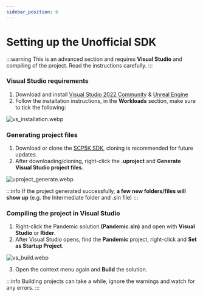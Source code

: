 ```yaml
---
sidebar_position: 6
---
```


# Setting up the Unofficial SDK

:::warning
This is an advanced section and requires **Visual Studio** and compiling of the project. Read the instructions carefully.
:::

### Visual Studio requirements

1. Download and install [Visual Studio 2022 Community](https://visualstudio.microsoft.com/thank-you-downloading-visual-studio/?sku=Community&channel=Release&version=VS2022&source=VSLandingPage&cid=2030&passive=false) & [Unreal Engine](https://www.unrealengine.com/en-US/download)
2. Follow the installation instructions, in the **Workloads** section, make sure to tick the following:

![vs_installation.webp](assets/vs_installation.webp)

### Generating project files

1. Download or clone the [SCP5K SDK](https://github.com/unselles/SCP5K_SDK), cloning is recommended for future updates.
2. After downloading/cloning, right-click the **.uproject** and **Generate Visual Studio project files**.

![uproject_generate.webp](assets/uproject_generate.webp)

:::info
If the project generated successfully, **a few new folders/files will show up** (e.g. the Intermediate folder and .sln file)
:::

### Compiling the project in Visual Studio

1. Right-click the Pandemic solution **(Pandemic.sln)** and open with **Visual Studio** or **Rider**.
2. After Visual Studio opens, find the **Pandemic** project, right-click and **Set as Startup Project**.

![vs_build.webp](assets/vs_build.webp)

3. Open the context menu again and **Build** the solution.

:::info
Building projects can take a while, ignore the warnings and watch for any errors.
:::